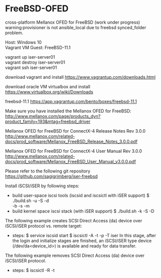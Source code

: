 # FreeBSD-OFED
cross-platform Mellanox OFED for FreeBSD (work under progress)
warning:provisioner is not ansible_local due to freebsd synced_folder problem.

Host: Windows 10   
Vagrant VM Guest: FreeBSD-11.1

vagrant up iser-server01   
vagrant destroy iser-server01   
vagrant ssh iser-server01   

download vagrant and install
https://www.vagrantup.com/downloads.html

download oracle VM virtualbox and install
https://www.virtualbox.org/wiki/Downloads

freebsd-11.1
https://app.vagrantup.com/bento/boxes/freebsd-11.1

Make sure you have installed the Mellanox OFED for FreeBSD:
http://www.mellanox.com/page/products_dyn?product_family=193&mtag=freebsd_driver

Mellanox OFED for FreeBSD for ConnectX-4 Release Notes Rev 3.0.0
http://www.mellanox.com/related-docs/prod_software/Mellanox_FreeBSD_Release_Notes_3.0.0.pdf

Mellanox OFED for FreeBSD for ConnectX-4 User Manual Rev 3.0.0
http://www.mellanox.com/related-docs/prod_software/Mellanox_FreeBSD_User_Manual_v3.0.0.pdf

Please refer to the following git repository
https://github.com/sagigrimberg/iser-freebsd

Install iSCSI/iSER by following steps:
- build user-space iscsi tools (iscsid and iscsictl with iSER support)
	$ ./build.sh -u -S <share directory path> -d <install dest dir> \
		-b <bin dir> -s <sbin dir> -m <man dir>
- build kernel space iscsi stack (with iSER support)
	$ ./build.sh -k -S <share directory path> -D <sys directory path>

The following example creates SCSI Direct Access (da) device over iSCSI/iSER protocol vs. remote target:
- steps:
	$ service iscsid start
	$ iscsictl -A -t <target-name> -p <target portal> -T iser In this stage, after the login and initialize stages are finished, an iSCSI/iSER type device (/dev/da<device_id>) is available and ready for data transfer.

The following example removes SCSI Direct Access (da) device over iSCSI/iSER protocol.
- steps:
	$ iscsictl -R -t <target-name>
